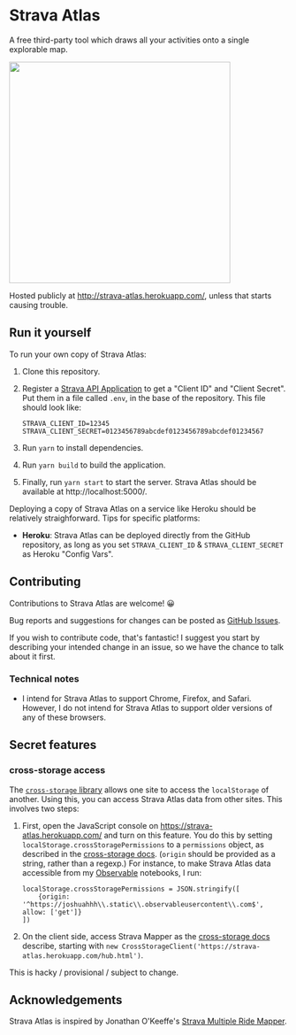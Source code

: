 # Strava Atlas

A free third-party tool which draws all your activities onto a single explorable map.

<img src="https://github.com/joshuahhh/strava-atlas/blob/main/public/map.png?raw=true" width="400"/>

Hosted publicly at http://strava-atlas.herokuapp.com/, unless that starts causing trouble.

## Run it yourself

To run your own copy of Strava Atlas:

1. Clone this repository.

2. Register a <a href='https://www.strava.com/settings/api'>Strava API Application</a> to get a "Client ID" and "Client Secret". Put them in a file called `.env`, in the base of the repository. This file should look like:

    ```
    STRAVA_CLIENT_ID=12345
    STRAVA_CLIENT_SECRET=0123456789abcdef0123456789abcdef01234567
    ```

3. Run `yarn` to install dependencies.

4. Run `yarn build` to build the application.

5. Finally, run `yarn start` to start the server. Strava Atlas should be available at http://localhost:5000/.

Deploying a copy of Strava Atlas on a service like Heroku should be relatively straighforward. Tips for specific platforms:

* **Heroku**: Strava Atlas can be deployed directly from the GitHub repository, as long as you set `STRAVA_CLIENT_ID` & `STRAVA_CLIENT_SECRET` as Heroku "Config Vars".

## Contributing

Contributions to Strava Atlas are welcome! 😀

Bug reports and suggestions for changes can be posted as <a href="https://github.com/joshuahhh/strava-atlas/issues">GitHub Issues</a>.

If you wish to contribute code, that's fantastic! I suggest you start by describing your intended change in an issue, so we have the chance to talk about it first.

### Technical notes

* I intend for Strava Atlas to support Chrome, Firefox, and Safari. However, I do not intend for Strava Atlas to support older versions of any of these browsers.

## Secret features

### cross-storage access

The <a href="https://github.com/zendesk/cross-storage">`cross-storage` library</a> allows one site to access the `localStorage` of another. Using this, you can access Strava Atlas data from other sites. This involves two steps:

1. First, open the JavaScript console on https://strava-atlas.herokuapp.com/ and turn on this feature. You do this by setting `localStorage.crossStoragePermissions` to a `permissions` object, as described in the <a href="https://github.com/zendesk/cross-storage#crossstoragehubinitpermissions">cross-storage docs</a>. (`origin` should be provided as a string, rather than a regexp.) For instance, to make Strava Atlas data accessible from my <a href="https://observablehq.com/">Observable</a> notebooks, I run:

    ```
    localStorage.crossStoragePermissions = JSON.stringify([
        {origin: '^https://joshuahhh\\.static\\.observableusercontent\\.com$', allow: ['get']}
    ])
    ```

2. On the client side, access Strava Mapper as the <a href="https://github.com/zendesk/cross-storage">cross-storage docs</a> describe, starting with `new CrossStorageClient('https://strava-atlas.herokuapp.com/hub.html')`.

This is hacky / provisional / subject to change.

## Acknowledgements

Strava Atlas is inspired by Jonathan O'Keeffe's <a href="http://www.jonathanokeeffe.com/strava/map.php">Strava Multiple Ride Mapper</a>.
